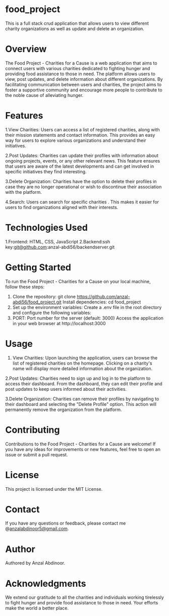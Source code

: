 # food_project
This is a full stack crud application that allows users to view different charity organizations as well as update and delete an organization.
# Overview
The Food Project - Charities for a Cause is a web application that aims to connect users with various charities dedicated to fighting hunger and providing food assistance to those in need. The platform allows users to view, post updates, and delete information about different organizations. By facilitating communication between users and charities, the project aims to foster a supportive community and encourage more people to contribute to the noble cause of alleviating hunger.

# Features
1.View Charities: Users can access a list of registered charities, along with their mission statements and contact information. This provides an easy way for users to explore various organizations and understand their initiatives.

2.Post Updates: Charities can update their profiles with information about ongoing projects, events, or any other relevant news. This feature ensures that users are aware of the latest developments and can get involved in specific initiatives they find interesting.

3.Delete Organization: Charities have the option to delete their profiles in case they are no longer operational or wish to discontinue their association with the platform.

4.Search: Users can search for specific charities .
This makes it easier for users to find organizations aligned with their interests.

# Technologies Used
1.Frontend: HTML, CSS, JavaScript
2.Backend:ssh key:git@github.com:anzal-abdi56/backendserver.git
# Getting Started
To run the Food Project - Charities for a Cause on your local machine, follow these steps:

1. Clone the repository: git clone https://github.com/anzal-abdi56/food_project.git
Install dependencies: cd food_project
2. Set up the environment variables: Create a .env file in the root directory and configure the following variables:
3. PORT: Port number for the server (default: 3000)
Access the application in your web browser at http://localhost:3000
# Usage
1. View Charities: Upon launching the application, users can browse the list of registered charities on the homepage. Clicking on a charity's name will display more detailed information about the organization.

2.Post Updates: Charities need to sign up and log in to the platform to access their dashboard. From the dashboard, they can edit their profile and post updates to keep users informed about their activities.

3.Delete Organization: Charities can remove their profiles by navigating to their dashboard and selecting the "Delete Profile" option. This action will permanently remove the organization from the platform.

# Contributing
Contributions to the Food Project - Charities for a Cause are welcome! If you have any ideas for improvements or new features, feel free to open an issue or submit a pull request.

# License
This project is licensed under the MIT License.

# Contact
If you have any questions or feedback, please contact me @anzalabdinoor5@gmail.com.

# Author
Authored by Anzal Abdinoor.

# Acknowledgments
We extend our gratitude to all the charities and individuals working tirelessly to fight hunger and provide food assistance to those in need. Your efforts make the world a better place.
